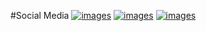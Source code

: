 #Social Media
[![images](images/button_4.png)](https://www.instagram.com/mmadeza_) [![images](images/button_6.png)](https://mobile.twitter.com/mmadeza_) [![images](images/button_5.png)](https://t.me/RezaByID)

<!---
FrogasQ/FrogasQ is a ✨ special ✨ repository because its `README.md` (this file) appears on your GitHub profile.
You can click the Preview link to take a look at your changes.
--->
